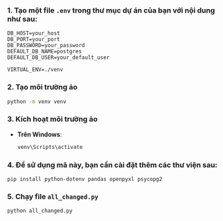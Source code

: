 ### 1. Tạo một file `.env` trong thư mục dự án của bạn với nội dung như sau:
```
DB_HOST=your_host
DB_PORT=your_port
DB_PASSWORD=your_password
DEFAULT_DB_NAME=postgres
DEFAULT_DB_USER=your_default_user

VIRTUAL_ENV=./venv
```



### 2. **Tạo môi trường ảo**

```bash
python -m venv venv
```

### 3. **Kích hoạt môi trường ảo**

- **Trên Windows**:
  ```bash
  venv\Scripts\activate
  ```


### 4. Để sử dụng mã này, bạn cần cài đặt thêm các thư viện sau:
```
pip install python-dotenv pandas openpyxl psycopg2
```

### 5. Chạy file `all_changed.py`
```
python all_changed.py
```

